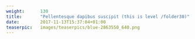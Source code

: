```yaml
---
weight:      130
title:       "Pellentesque dapibus suscipit (this is level /folder30)"
date:        2017-11-13T15:37:04+01:00
teaserpic:   images/teaserpics/blue-2863550_640.png
---
```


